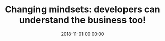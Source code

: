 ---
title: 'Changing mindsets: developers can understand the business too!'
description: >
 In the Domain-Driven Design world, everyone points to the ubiquitous language as paramount to the success of the project. However, often the developers fall under the pitfall of the technical jargon; the business assumes the developers have all the necessary business knowledge, given incomplete requirements; combining all these communication problems leads to frustration, missed opportunities and ultimately to project failure.
 <br />
 <br />
 Given the miscommunications and misunderstandings between the development and the business, several questions arise: how can you learn to communicate and closely cooperate with the business, or even better be part of the same team? Also, how can you help the business to deliver a clear vision?
 <br />
 <br />
 In this session, João will show you how to engage the development team and the business using DDD tools and techniques, using Behaviour Driven Development as the central piece to bring everyone closer. If you have a similar experience, or you want to emerge into DDD & BDD, the session is for you!
conference: 'Test Masters Series meetup'
type: 'talk'
location: 'Amsterdam, The Netherlands'
website: 'https://www.meetup.com/Test-Masters-Series/events/255197006/'
slides: 'https://speakerdeck.com/player/e82e3cbe7be4484bb1fe08f223b8ee8c'
date: 2018-11-01 00:00:00
featured_image: 'images/speaking/2018-11-01-test-masters-series-metup-changing-mindsets-developers-can-understand-the-business-too.webp'
---